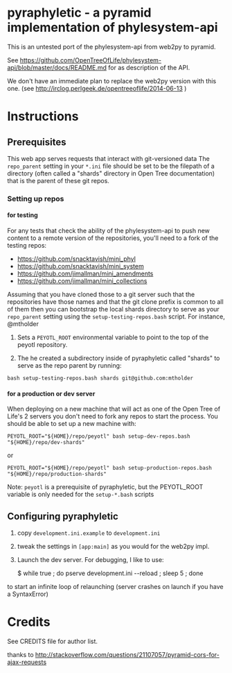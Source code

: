 # pyraphyletic - a pyramid implementation of phylesystem-api

This is an untested port of the phylesystem-api from web2py to pyramid.

See https://github.com/OpenTreeOfLife/phylesystem-api/blob/master/docs/README.md for 
as description of the API.

We don't have an immediate plan to replace the web2py version with this one. (see http://irclog.perlgeek.de/opentreeoflife/2014-06-13 )

# Instructions

## Prerequisites
This web app serves requests that interact with git-versioned data
The `repo_parent` setting in your `*.ini` file should be set 
to be the filepath of a directory (often called a "shards" directory
in Open Tree documentation) that is the parent of these git repos.

### Setting up repos
#### for testing
For any tests that check the ability of the phylesystem-api to push
new content to a remote version of the repositories, you'll need to a
fork of the testing repos:
  * https://github.com/snacktavish/mini_phyl
  * https://github.com/snacktavish/mini_system
  * https://github.com/jimallman/mini_amendments
  * https://github.com/jimallman/mini_collections

Assuming that you have cloned those to a git server such that the
repositories have those names and that the git clone prefix is 
common to all of them then you can bootstrap the local shards directory
to serve as your `repo_parent` setting using the `setup-testing-repos.bash`
script. For instance, @mtholder

  1. Sets a `PEYOTL_ROOT` environmental variable to point to the top
  of the peyotl repository.
   
  2. The he created a subdirectory inside of pyraphyletic called "shards"
  to serve as the repo parent by running:

    bash setup-testing-repos.bash shards git@github.com:mtholder

#### for a production or dev server
When deploying on a new machine that will act as  one of the Open 
Tree of Life's 2 servers you don't need to fork any repos to start the
process. You should be able to set up a new machine with:

    PEYOTL_ROOT="${HOME}/repo/peyotl" bash setup-dev-repos.bash "${HOME}/repo/dev-shards"
 
or

    PEYOTL_ROOT="${HOME}/repo/peyotl" bash setup-production-repos.bash "${HOME}/repo/production-shards"

Note: `peyotl` is a prerequisite of pyraphyletic, but the PEYOTL_ROOT 
variable is only needed for the `setup-*.bash` scripts

## Configuring pyraphyletic
1. copy `development.ini.example` to `development.ini`

2. tweak the settings in `[app:main]` as you would for the web2py impl.

3. Launch the dev server.  For debugging, I like to use:

    $ while true ; do  pserve development.ini --reload ; sleep 5 ; done

to start an infinite loop of relaunching (server crashes on launch if you
have a SyntaxError)

# Credits

See CREDITS file for author list.

thanks to http://stackoverflow.com/questions/21107057/pyramid-cors-for-ajax-requests